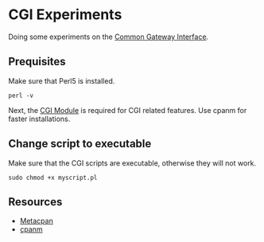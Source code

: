 # CGI Experiments

Doing some experiments on the [Common Gateway Interface](https://en.wikipedia.org/wiki/Common_Gateway_Interface).

## Prequisites

Make sure that Perl5 is installed.

```
perl -v
```

Next, the [CGI Module](https://metacpan.org/dist/CGI/view/lib/CGI.pod) is required for CGI related features. Use cpanm for faster installations.

## Change script to executable

Make sure that the CGI scripts are executable, otherwise they will not work.

```
sudo chmod +x myscript.pl
```

## Resources

- [Metacpan](https://metacpan.org/)
- [cpanm](https://metacpan.org/dist/App-cpanminus/view/bin/cpanm)


